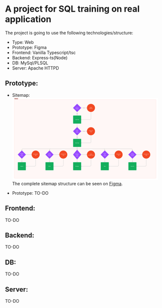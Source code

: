 # A project for SQL training on real application

The project is going to use the following technologies/structure:
* Type: Web
* Prototype: Figma
* Frontend: Vanilla Typescript/tsc
* Backend: Express-ts(Node)
* DB: MySql/PLSQL
* Server: Apache HTTPD

## Prototype:
* Sitemap:
![Figma Sitemap](images/sitemap.png)
The complete sitemap structure can be seen on [Figma](https://www.figma.com/file/pobqfrfTquNX0VYcDFw5qL/Database-Webserver?type=whiteboard&node-id=0-1&t=RaRdvMhaHKXtfwpz-0).

* Prototype:
TO-DO

## Frontend:
TO-DO

## Backend:
TO-DO

## DB:
TO-DO

## Server:
TO-DO
